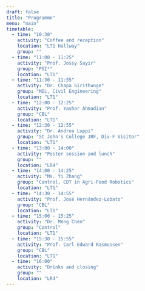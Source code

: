 ```yaml
---
draft: false
title: "Programme"
menu: "main"
timetable:
  - time: "10:30"
    activity: "Coffee and reception"
    location: "LT1 Hallway"
    group: ""
  - time: "11:00 - 11:25"
    activity: "Prof. Jossy Sayir"
    group: "PSI²"
    location: "LT1"
  - time: "11:30 - 11:55"
    activity: "Dr. Chapa Sirithunge"
    group: "MIL, Civil Engineering"
    location: "LT1"
  - time: "12:00 - 12:25"
    activity: "Prof. Yashar Ahmadian"
    group: "CBL"
    location: "LT1"
  - time: "12:30 - 12:55"
    activity: "Dr. Andrea Luppi"
    group: "St John's College JRF, Div-F Visitor"
    location: "LT1"
  - time: "13:00 - 14:00"
    activity: "Poster session and lunch"
    group: ""
    location: "LR4"
  - time: "14:00 - 14:25"
    activity: "Ms. Yi Zhang"
    group: "Control, CDT in Agri-Food Robotics"
    location: "LT1"
  - time: "14:30 - 14:55"
    activity: "Prof. José Hernández-Lobato"
    group: "CBL"
    location: "LT1"
  - time: "15:00 - 15:25"
    activity: "Dr. Meng Chen"
    group: "Control"
    location: "LT1"
  - time: "15:30 - 15:55"
    activity: "Prof. Carl Edward Rasmussen"
    group: "CBL"
    location: "LT1"
  - time: "16:00"
    activity: "Drinks and closing"
    group: ""
    location: "LR4"
---
```


<!-- ## Conference Programme

The venue is the Department of Enigneering, Trumpington Street Site, CB2 1PZ, Cambridge, UK. -->